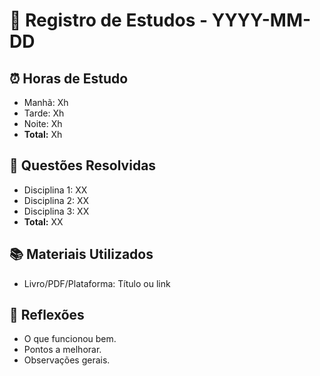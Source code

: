 # 📅 Registro de Estudos - YYYY-MM-DD

## ⏰ Horas de Estudo
- Manhã: Xh
- Tarde: Xh
- Noite: Xh
- **Total:** Xh

## 📝 Questões Resolvidas
- Disciplina 1: XX
- Disciplina 2: XX
- Disciplina 3: XX
- **Total:** XX

## 📚 Materiais Utilizados
- Livro/PDF/Plataforma: Título ou link

## 🤔 Reflexões
- O que funcionou bem.
- Pontos a melhorar.
- Observações gerais.

